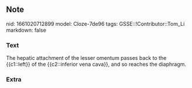 ## Note
nid: 1661020712899
model: Cloze-7de96
tags: GSSE::!Contributor::Tom_Li
markdown: false

### Text
<div>
  The hepatic attachment of the lesser omentum passes back to the
  {{c1::left}} of the {{c2::inferior vena cava}}, and so reaches
  the diaphragm.
</div>

### Extra

